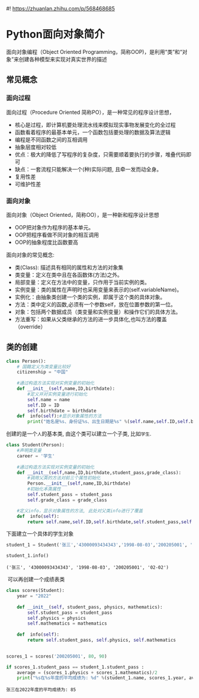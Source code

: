 #! https://zhuanlan.zhihu.com/p/568468685
# Python面向对象简介

面向对象编程（Object Oriented Programming，简称OOP)，是利用“类”和“对象”来创建各种模型来实现对真实世界的描述

## 常见概念

### 面向过程

面向过程（Procedure Oriented 简称PO），是一种常见的程序设计思想，

- 核心是过程，即计算机要处理流水线来模拟现实事物发展变化的全过程
- 函数看着程序的最基本单元，一个函数包括要处理的数据及算法逻辑
- 编程是不同函数之间的互相调用
- 抽象层度相对较低
- 优点：极大的降低了写程序的复杂度，只需要顺着要执行的步骤，堆叠代码即可
- 缺点：一套流程只能解决一个(种)实际问题, 且牵一发而动全身。
 - 复用性差
 - 可维护性差

### 面向对象

面向对象（Object Oriented，简称OO），是一种新和程序设计思想

- OOP把对象作为程序的基本单元。
- OOP把程序看做不同对象的相互调用 
- OOP的抽象程度比函数要高

面向对象的常见概念: 

- 类(Class): 描述具有相同的属性和方法的对象集
 - 类变量：定义在类中且在各函数体(方法)之外。
 - 局部变量：定义在方法中的变量，只作用于当前实例的类。
 - 实例变量：类的属性在声明时也采用变量来表示的(self.variableName)。
- 实例化：由抽象类创建一个类的实例，即属于这个类的具体对象。
- 方法：类中定义的函数,必须有一个参数self，放在位置参数的第一位。
- 对象：包括两个数据成员（类变量和实例变量）和操作它们的具体方法。
- 方法重写：如果从父类继承的方法的进一步具体化,也叫方法的覆盖（override）

## 类的创建


```python
class Person():
    # 国籍定义为类变量比较好
    citizenship = "中国"
    
    #通过构造方法实现对实例变量的初始化
    def __init__(self,name,ID,birthdate):
        #定义并对实例变量进行初始化
        self.name = name
        self.ID = ID
        self.birthdate = birthdate
    def  info(self):#显示对象属性的方法
        print("姓名是%s、身份证%s、出生日期是%s" %(self.name,self.ID,self.birthdate))
```

创建的是一个`人`的基本类, 由这个类可以建立一个子类, 比如`学生`.


```python
class Student(Person):
    #声明类变量
    career = '学生'
    
    #通过构造方法实现对实例变量的初始化
    def __init__(self,name,ID,birthdate,student_pass,grade_class):
        #调用父类的方法对前三个属性初始化
        Person.__init__(self,name,ID,birthdate)
        #初始化本类属性
        self.student_pass = student_pass
        self.grade_class = grade_class

    #定义info，显示对象属性的方法, 此处对父类info进行了覆盖
    def  info(self): 
        return self.name,self.ID,self.birthdate,self.student_pass,self.grade_class
```

下面建立一个具体的学生对象


```python
student_1 = Student('张三','43000093434343','1998-08-03','200205001', '02-02')
```


```python
student_1.info()
```




    ('张三', '43000093434343', '1998-08-03', '200205001', '02-02')



 可以再创建一个成绩表类


```python
class scores(Student):
    year = "2022"
    
    def __init__(self, student_pass, physics, mathematics):
        self.student_pass = student_pass
        self.physics = physics
        self.mathematics = mathematics 
        
    def  info(self): 
        return self.student_pass, self.physics, self.mathematics
        
```


```python
scores_1 = scores('200205001', 80, 90)
```


```python
if scores_1.student_pass == student_1.student_pass :
    average = (scores_1.physics + scores_1.mathematics)/2
    print("%s在%s年度的平均成绩为: %d" %(student_1.name, scores_1.year, average))

```

    张三在2022年度的平均成绩为: 85


